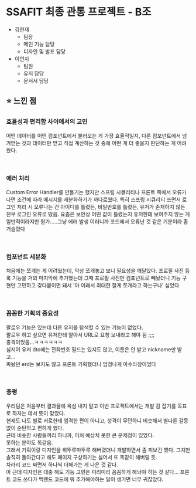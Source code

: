 # SSAFIT 최종 관통 프로젝트 - B조

- 김현재
  - 팀장
  - 메인 기능 담당
  - 디자인 및 발표 담당
- 이언지
  - 팀원
  - 유저 담당
  - 문서서 담당

## ⭐ 느낀 점

### 효율성과 편리함 사이에서의 고민

어떤 데이터를 어떤 컴포넌트에서 불러오는 게 가장 효율적일지, 다른 컴포넌트에서 넘겨받는 것과 데이터만 받고 직접 계산하는 것 중에 어떤 게 더 좋을지 판단하는 게 어려웠다.

<br>

### 에러 처리

Custom Error Handler를 만들기는 했지만 스프링 시큐리티나 프론트 쪽에서 오류가 나면 조건에 따라 메시지를 세분화하기가 까다로웠다. 특히 스프링 시큐리티 쓰면서 로그인 처리 시 오류나는 건 아이디를 틀렸든, 비밀번호를 틀렸든, 유저가 존재하지 않든 전부 로그인 오류로 떴음. 요즘은 보안상 어떤 값이 틀렸는지 유저한테 보여주지 않는 게 일반적이라지만 뭔가.....그냥 에러 발생 이러니까 코드에서 오류난 것 같은 기분이라 좀 거슬렸다

<br>

### 컴포넌트 세분화

처음에는 쪼개는 게 어려웠는데, 막상 쪼개놓고 보니 필요성을 깨달았다. 프로필 사진 등록 기능을 거의 마지막에 추가했는데 그때 프로필 사진만 컴포넌트로 빼놨더니 기능 구현만 고민하고 갖다붙이면 돼서 '아 이래서 최대한 잘게 쪼개라고 하는구나' 싶었다

<br>

### 꼼꼼한 기획의 중요성

팔로우 기능은 있는데 다른 유저를 탐색할 수 있는 기능이 없었다.  
팔로우 하고 싶으면 유저한테 알아서 URL로 요청 보내라고 해야 됨 ;;;;  
충격이었음...ㅋㅋㅋㅋㅋㅋ  
심지어 유저 dto에는 전화번호 필드는 있지도 않고, 이름은 안 받고 nickname만 받고...  
짜놨던 erd는 보지도 않고 프론트 기획했더니 엄청나게 아수라장이었다  

<br>

### 총평

우리팀은 처음부터 결과물에 욕심 내지 말고 이번 프로젝트에서는 개발 감 잡기를 목표로 하자는 데서 뜻이 맞았다.  
현재도 나도 별로 서로한테 엄격한 편이 아니고, 성격이 무던하니 비슷해서 별다른 갈등 없이 순탄하고 편하게 했다.  
근데 비슷한 사람들끼리 하니까, 미처 예상치 못한 큰 문제점이 있었다.  
못하는 분야도 똑같음.  
그래서 기획이랑 디자인을 휘뚜루마뚜루 해버렸더니 개발하면서 좀 피보긴 했다.
그치만 솔직히 돌아간다고 해도 페이지 구상하기는 싫어서 또 똑같이 해버릴 듯.  
차라리 코드 짜면서 하나씩 더해가는 게 나은 것 같다.  
아 근데 디자인은 대충 해도 기능 고민은 미리미리 꼼꼼하게 해놔야 하는 것 같다... 프론트 코드 쓰다가 백엔드 코드에 뭐 추가해야하는 일이 생기면 너무 귀찮았다.
